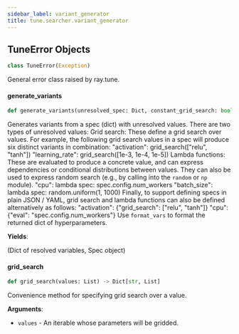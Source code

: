 ```yaml
---
sidebar_label: variant_generator
title: tune.searcher.variant_generator
---
```


## TuneError Objects

```python
class TuneError(Exception)
```

General error class raised by ray.tune.

#### generate\_variants

```python
def generate_variants(unresolved_spec: Dict, constant_grid_search: bool = False, random_state: "RandomState" = None) -> Generator[Tuple[Dict, Dict], None, None]
```

Generates variants from a spec (dict) with unresolved values.
There are two types of unresolved values:
Grid search: These define a grid search over values. For example, the
following grid search values in a spec will produce six distinct
variants in combination:
"activation": grid_search(["relu", "tanh"])
"learning_rate": grid_search([1e-3, 1e-4, 1e-5])
Lambda functions: These are evaluated to produce a concrete value, and
can express dependencies or conditional distributions between values.
They can also be used to express random search (e.g., by calling
into the `random` or `np` module).
"cpu": lambda spec: spec.config.num_workers
"batch_size": lambda spec: random.uniform(1, 1000)
Finally, to support defining specs in plain JSON / YAML, grid search
and lambda functions can also be defined alternatively as follows:
"activation": {"grid_search": ["relu", "tanh"]}
"cpu": {"eval": "spec.config.num_workers"}
Use `format_vars` to format the returned dict of hyperparameters.

**Yields**:

  (Dict of resolved variables, Spec object)

#### grid\_search

```python
def grid_search(values: List) -> Dict[str, List]
```

Convenience method for specifying grid search over a value.

**Arguments**:

- `values` - An iterable whose parameters will be gridded.

